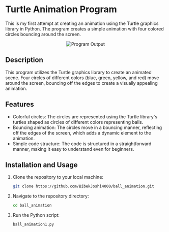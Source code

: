 # Turtle Animation Program

This is my first attempt at creating an animation using the Turtle graphics library in Python. The program creates a simple animation with four colored circles bouncing around the screen.

<p align="center">
  <img src="https://github.com/BibekJoshi4000/ball_animation/assets/97554714/89d354d3-2be4-4ee3-96fe-140cb980fa77" alt="Program Output">
</p>

## Description

This program utilizes the Turtle graphics library to create an animated scene. Four circles of different colors (blue, green, yellow, and red) move around the screen, bouncing off the edges to create a visually appealing animation.

## Features

- Colorful circles: The circles are represented using the Turtle library's  turtles shaped as circles of different colors representing balls.
- Bouncing animation: The circles move in a bouncing manner, reflecting off the edges of the screen, which adds a dynamic element to the animation.
- Simple code structure: The code is structured in a straightforward manner, making it easy to understand even for beginners.

## Installation and Usage

1. Clone the repository to your local machine:

   ```bash
   git clone https://github.com/BibekJoshi4000/ball_animation.git
   
2. Navigate to the repository directory:

   ```bash
   cd ball_animation
   
3. Run the Python script:

   ```bash
   ball_animation1.py
